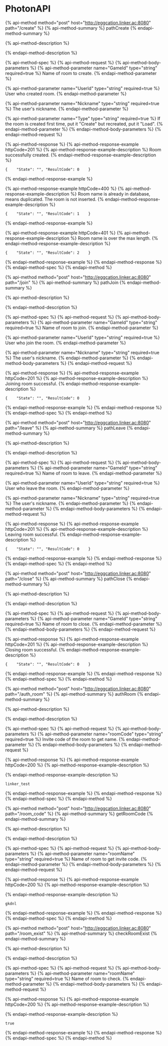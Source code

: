 # PhotonAPI

{% api-method method="post" host="http://eggcation.linker.ac:8080" path="/create" %}
{% api-method-summary %}
pathCreate
{% endapi-method-summary %}

{% api-method-description %}

{% endapi-method-description %}

{% api-method-spec %}
{% api-method-request %}
{% api-method-body-parameters %}
{% api-method-parameter name="GameId" type="string" required=true %}
Name of room to create.
{% endapi-method-parameter %}

{% api-method-parameter name="UserId" type="string" required=true %}
User who created room.
{% endapi-method-parameter %}

{% api-method-parameter name="Nickname" type="string" required=true %}
The user's nickname.
{% endapi-method-parameter %}

{% api-method-parameter name="Type" type="string" required=true %}
If the room is created first time, put it "Create" but recreated, put it "Load".
{% endapi-method-parameter %}
{% endapi-method-body-parameters %}
{% endapi-method-request %}

{% api-method-response %}
{% api-method-response-example httpCode=201 %}
{% api-method-response-example-description %}
Room successfully created.
{% endapi-method-response-example-description %}

```
{    "State": "", "ResultCode": 0    }
```

{% endapi-method-response-example %}

{% api-method-response-example httpCode=400 %}
{% api-method-response-example-description %}
Room name is already in database, means duplicated. The room is not inserted.
{% endapi-method-response-example-description %}

```
{    "State": "", "ResultCode": 1    }
```

{% endapi-method-response-example %}

{% api-method-response-example httpCode=401 %}
{% api-method-response-example-description %}
Room name is over the max length.
{% endapi-method-response-example-description %}

```
{    "State": "", "ResultCode": 2    }
```

{% endapi-method-response-example %}
{% endapi-method-response %}
{% endapi-method-spec %}
{% endapi-method %}

{% api-method method="post" host="http://eggcation.linker.ac:8080" path="/join" %}
{% api-method-summary %}
pathJoin
{% endapi-method-summary %}

{% api-method-description %}

{% endapi-method-description %}

{% api-method-spec %}
{% api-method-request %}
{% api-method-body-parameters %}
{% api-method-parameter name="GameId" type="string" required=true %}
Name of room to join.
{% endapi-method-parameter %}

{% api-method-parameter name="UserId" type="string" required=true %}
User who join the room.
{% endapi-method-parameter %}

{% api-method-parameter name="Nickname" type="string" required=true %}
The user's nickname.
{% endapi-method-parameter %}
{% endapi-method-body-parameters %}
{% endapi-method-request %}

{% api-method-response %}
{% api-method-response-example httpCode=201 %}
{% api-method-response-example-description %}
Joining room successful.
{% endapi-method-response-example-description %}

```
{    "State": "", "ResultCode": 0    }
```

{% endapi-method-response-example %}
{% endapi-method-response %}
{% endapi-method-spec %}
{% endapi-method %}

{% api-method method="post" host="http://eggcation.linker.ac:8080" path="/leave" %}
{% api-method-summary %}
pathLeave
{% endapi-method-summary %}

{% api-method-description %}

{% endapi-method-description %}

{% api-method-spec %}
{% api-method-request %}
{% api-method-body-parameters %}
{% api-method-parameter name="GameId" type="string" required=true %}
Name of room to leave.
{% endapi-method-parameter %}

{% api-method-parameter name="UserId" type="string" required=true %}
User who leave the room.
{% endapi-method-parameter %}

{% api-method-parameter name="Nickname" type="string" required=true %}
The user's nickname.
{% endapi-method-parameter %}
{% endapi-method-parameter %}
{% endapi-method-body-parameters %}
{% endapi-method-request %}

{% api-method-response %}
{% api-method-response-example httpCode=201 %}
{% api-method-response-example-description %}
Leaving room successful.
{% endapi-method-response-example-description %}

```
{    "State": "", "ResultCode": 0    }
```

{% endapi-method-response-example %}
{% endapi-method-response %}
{% endapi-method-spec %}
{% endapi-method %}

{% api-method method="post" host="http://eggcation.linker.ac:8080" path="/close" %}
{% api-method-summary %}
pathClose
{% endapi-method-summary %}

{% api-method-description %}

{% endapi-method-description %}

{% api-method-spec %}
{% api-method-request %}
{% api-method-body-parameters %}
{% api-method-parameter name="GameId" type="string" required=true %}
Name of room to close.
{% endapi-method-parameter %}
{% endapi-method-body-parameters %}
{% endapi-method-request %}

{% api-method-response %}
{% api-method-response-example httpCode=201 %}
{% api-method-response-example-description %}
Closing room successful.
{% endapi-method-response-example-description %}

```
{    "State": "", "ResultCode": 0    }
```

{% endapi-method-response-example %}
{% endapi-method-response %}
{% endapi-method-spec %}
{% endapi-method %}

{% api-method method="post" host="http://eggcation.linker.ac:8080" path="/auth_room" %}
{% api-method-summary %}
authRoom
{% endapi-method-summary %}

{% api-method-description %}

{% endapi-method-description %}

{% api-method-spec %}
{% api-method-request %}
{% api-method-body-parameters %}
{% api-method-parameter name="roomCode" type="string" required=true %}
Invite code of the room to get name.
{% endapi-method-parameter %}
{% endapi-method-body-parameters %}
{% endapi-method-request %}

{% api-method-response %}
{% api-method-response-example httpCode=200 %}
{% api-method-response-example-description %}

{% endapi-method-response-example-description %}

```
linker_test
```

{% endapi-method-response-example %}
{% endapi-method-response %}
{% endapi-method-spec %}
{% endapi-method %}

{% api-method method="post" host="http://eggcation.linker.ac:8080" path="/room_code" %}
{% api-method-summary %}
getRoomCode
{% endapi-method-summary %}

{% api-method-description %}

{% endapi-method-description %}

{% api-method-spec %}
{% api-method-request %}
{% api-method-body-parameters %}
{% api-method-parameter name="roomName" type="string" required=true %}
Name of room to get invite code.
{% endapi-method-parameter %}
{% endapi-method-body-parameters %}
{% endapi-method-request %}

{% api-method-response %}
{% api-method-response-example httpCode=200 %}
{% api-method-response-example-description %}

{% endapi-method-response-example-description %}

```
gkdnl
```

{% endapi-method-response-example %}
{% endapi-method-response %}
{% endapi-method-spec %}
{% endapi-method %}

{% api-method method="post" host="http://eggcation.linker.ac:8080" path="/room_exist" %}
{% api-method-summary %}
checkRoomExist
{% endapi-method-summary %}

{% api-method-description %}

{% endapi-method-description %}

{% api-method-spec %}
{% api-method-request %}
{% api-method-body-parameters %}
{% api-method-parameter name="roomName" type="string" required=true %}
Name of room to check.
{% endapi-method-parameter %}
{% endapi-method-body-parameters %}
{% endapi-method-request %}

{% api-method-response %}
{% api-method-response-example httpCode=200 %}
{% api-method-response-example-description %}

{% endapi-method-response-example-description %}

```
true
```

{% endapi-method-response-example %}
{% endapi-method-response %}
{% endapi-method-spec %}
{% endapi-method %}
